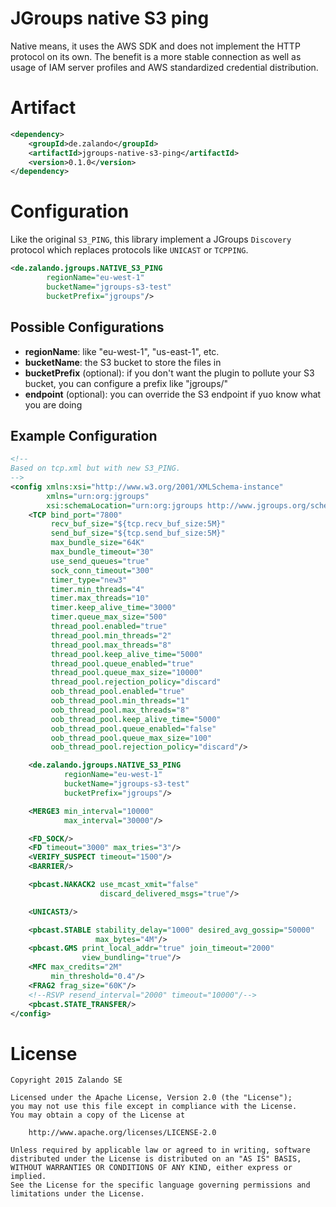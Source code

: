 # JGroups native S3 ping

Native means, it uses the AWS SDK and does not implement the HTTP protocol on its own. The benefit is a more stable
connection as well as usage of IAM server profiles and AWS standardized credential distribution.

# Artifact
```xml
<dependency>
    <groupId>de.zalando</groupId>
    <artifactId>jgroups-native-s3-ping</artifactId>
    <version>0.1.0</version>
</dependency>
```
# Configuration

Like the original `S3_PING`, this library implement a JGroups `Discovery` protocol which replaces protocols like
`UNICAST` or `TCPPING`.

```xml
<de.zalando.jgroups.NATIVE_S3_PING
        regionName="eu-west-1"
        bucketName="jgroups-s3-test"
        bucketPrefix="jgroups"/>
```

## Possible Configurations

* **regionName**: like "eu-west-1", "us-east-1", etc.
* **bucketName**: the S3 bucket to store the files in
* **bucketPrefix** (optional): if you don't want the plugin to pollute your S3 bucket, you can configure a prefix like
  "jgroups/"
* **endpoint** (optional): you can override the S3 endpoint if yuo know what you are doing

## Example Configuration

```xml
<!--
Based on tcp.xml but with new S3_PING.
-->
<config xmlns:xsi="http://www.w3.org/2001/XMLSchema-instance"
        xmlns="urn:org:jgroups"
        xsi:schemaLocation="urn:org:jgroups http://www.jgroups.org/schema/jgroups.xsd">
    <TCP bind_port="7800"
         recv_buf_size="${tcp.recv_buf_size:5M}"
         send_buf_size="${tcp.send_buf_size:5M}"
         max_bundle_size="64K"
         max_bundle_timeout="30"
         use_send_queues="true"
         sock_conn_timeout="300"
         timer_type="new3"
         timer.min_threads="4"
         timer.max_threads="10"
         timer.keep_alive_time="3000"
         timer.queue_max_size="500"
         thread_pool.enabled="true"
         thread_pool.min_threads="2"
         thread_pool.max_threads="8"
         thread_pool.keep_alive_time="5000"
         thread_pool.queue_enabled="true"
         thread_pool.queue_max_size="10000"
         thread_pool.rejection_policy="discard"
         oob_thread_pool.enabled="true"
         oob_thread_pool.min_threads="1"
         oob_thread_pool.max_threads="8"
         oob_thread_pool.keep_alive_time="5000"
         oob_thread_pool.queue_enabled="false"
         oob_thread_pool.queue_max_size="100"
         oob_thread_pool.rejection_policy="discard"/>

    <de.zalando.jgroups.NATIVE_S3_PING
            regionName="eu-west-1"
            bucketName="jgroups-s3-test"
            bucketPrefix="jgroups"/>

    <MERGE3 min_interval="10000"
            max_interval="30000"/>

    <FD_SOCK/>
    <FD timeout="3000" max_tries="3"/>
    <VERIFY_SUSPECT timeout="1500"/>
    <BARRIER/>

    <pbcast.NAKACK2 use_mcast_xmit="false"
                    discard_delivered_msgs="true"/>

    <UNICAST3/>

    <pbcast.STABLE stability_delay="1000" desired_avg_gossip="50000"
                   max_bytes="4M"/>
    <pbcast.GMS print_local_addr="true" join_timeout="2000"
                view_bundling="true"/>
    <MFC max_credits="2M"
         min_threshold="0.4"/>
    <FRAG2 frag_size="60K"/>
    <!--RSVP resend_interval="2000" timeout="10000"/-->
    <pbcast.STATE_TRANSFER/>
</config>
```

# License

    Copyright 2015 Zalando SE

    Licensed under the Apache License, Version 2.0 (the "License");
    you may not use this file except in compliance with the License.
    You may obtain a copy of the License at

        http://www.apache.org/licenses/LICENSE-2.0

    Unless required by applicable law or agreed to in writing, software
    distributed under the License is distributed on an "AS IS" BASIS,
    WITHOUT WARRANTIES OR CONDITIONS OF ANY KIND, either express or implied.
    See the License for the specific language governing permissions and
    limitations under the License.
